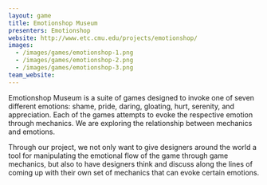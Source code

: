 ```yaml
---
layout: game
title: Emotionshop Museum
presenters: Emotionshop
website: http://www.etc.cmu.edu/projects/emotionshop/
images:
  - /images/games/emotionshop-1.png
  - /images/games/emotionshop-2.png
  - /images/games/emotionshop-3.png
team_website:
---
```

Emotionshop Museum is a suite of games designed to invoke one of seven different emotions: shame, pride, daring, gloating, hurt, serenity, and appreciation. Each of the games attempts to evoke the respective emotion through mechanics. We are exploring the relationship between mechanics and emotions.

Through our project, we not only want to give designers around the world a tool for manipulating the emotional flow of the game through game mechanics, but also to have designers think and discuss along the lines of coming up with their own set of mechanics that can evoke certain emotions.

